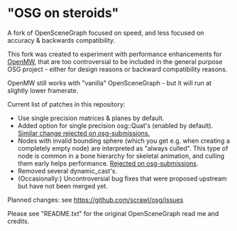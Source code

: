 "OSG on steroids"
=================

A fork of OpenSceneGraph focused on speed, and less focused on accuracy & backwards compatibility.

This fork was created to experiment with performance enhancements for [OpenMW](https://github.com/OpenMW/openmw), that are too controversial to be included in the general purpose OSG project - either for design reasons or backward compatibility reasons.

OpenMW still works with "vanilla" OpenSceneGraph - but it will run at slightly lower framerate.

Current list of patches in this repository:

- Use single precision matrices & planes by default.
- Added option for single precision osg::Quat's (enabled by default). [Similar change rejected on osg-submissions.](http://forum.openscenegraph.org/viewtopic.php?t=12953)
- Nodes with invalid bounding sphere (which you get e.g. when creating a completely empty node) are interpreted as "always culled". This type of node is common in a bone hierarchy for skeletal animation, and culling them early helps performance. [Rejected on osg-submissions](http://forum.openscenegraph.org/viewtopic.php?t=15412).
- Removed several dynamic_cast's.
- (Occasionally:) Uncontroversial bug fixes that were proposed upstream but have not been merged yet.

Planned changes: see https://github.com/scrawl/osg/issues

Please see "README.txt" for the original OpenSceneGraph read me and credits.
